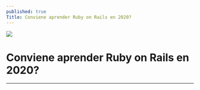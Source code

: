 ```yaml
---
published: true
Title: Conviene aprender Ruby on Rails en 2020?
---
```

![](https://res.cloudinary.com/craftwebs/image/upload/v1584661750/blekn91890-9-1/blgs-img76/tim-gouw-1K9T5YiZ2WU-unsplash.jpg)
# Conviene aprender Ruby on Rails en 2020?
----
